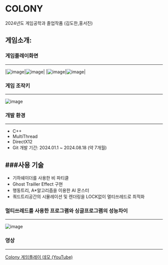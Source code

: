 # COLONY
 2024년도 게임공학과 졸업작품 (김도한,홍서진)

## 게임소개: 

### 게임플레이화면
-----------------------------------------------------------------------------------------------------------------------------------------------------------------------------------
|![image](https://github.com/user-attachments/assets/8e9e615f-8f69-4e1c-886b-7a1915687e5f)|![image](https://github.com/user-attachments/assets/0447e085-0774-4ad6-8e8a-361dcf61a3fb)|
|![image](https://github.com/user-attachments/assets/7aade516-1a47-47fa-81e2-9240addc7ed9)|![image](https://github.com/user-attachments/assets/fce6012c-4f62-44ab-9b0f-1e99544c17ba)|


### 게임 조작키
-----------------------------------------------------------------------------------------------------------------------------------------------------------------------------------
![image](https://github.com/user-attachments/assets/d8a20d10-3525-49d0-b8d6-f94f53575dc1)

### 개발 환경
-----------------------------------------------------------------------------------------------------------------------------------------------------------------------------------
- C++
- MultiThread
- DirectX12 
- Git
개발 기간: 2024.01.1 ~ 2024.08.18 (약 7개월)

###사용 기술
-----------------------------------------------------------------------------------------------------------------------------------------------------------------------------------
- 기하쉐이더를 사용한 비 파티클
- Ghost Trailler Effect 구현
- 행동트리, A*알고리즘을 이용한 AI 몬스터
- 쿼드트리공간의 시뮬레이션 및 렌더링을 LOCK없이 멀티쓰레드로 최적화

### 멀티쓰레드를 사용한 프로그램와 싱글프로그램의 성능차이
-----------------------------------------------------------------------------------------------------------------------------------------------------------------------------------
![image](https://github.com/user-attachments/assets/bd22b9c7-9289-42dc-8c9d-4e1fc1087967)


### 영상
--------------------------------------------------------------------------------------------------------------------------------------------------------------------------------
[Colony 게임플레이 데모 (YouTube)](https://www.youtube.com/watch?v=XTqyVXRR278&t=116s)
